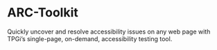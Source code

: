 # ARC-Toolkit
Quickly uncover and resolve accessibility issues on any web page with TPGi’s single-page, on-demand, accessibility testing tool.
